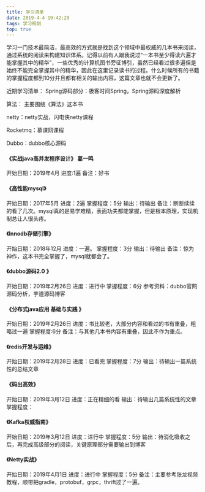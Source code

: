 ```yaml
---
title: 学习清单
date: 2019-4-4 19:42:29
tags: 学习规划
top: true
---
```


学习一门技术最简洁，最高效的方式就是找到这个领域中最权威的几本书来阅读，通过系统的阅读来构建知识体系。记得以前有人跟我说过“一本书至少得读六遍才能掌握其中的精华”，一些优秀的计算机图书旁征博引，虽然已经看过很多遍但是始终不能完全掌握其中的精华，因此在这里记录读书的过程。什么时候所有的书籍的掌握程度都到10分并且都有相关的输出内容，这篇文章也就不会更新了。

近期学习清单：
Spring源码部分：极客时间Spring，Spring源码深度解析

算法： 主要围绕《算法》这本书

netty：netty实战，闪电侠netty课程

Rocketmq：慕课网课程

Dubbo：dubbo核心源码

<!-- more -->

#### 《实战java高并发程序设计》 葛一鸣
开始日期：2019年4月
进度:1遍
备注：好书
#### 《高性能mysql》
开始日期：2017年5月
进度：2遍
掌握程度：5分
输出：待输出
备注：断断续续的看了几次。mysql真的是易学难精，表面功夫都能掌握，但是根本原理，实现机制总让人很头疼。
#### 《Innodb存储引擎》
开始日期：2018年12月
进度：一遍。
掌握程度：3分
输出：待输出
备注：惊为神作，这本书完全掌握了，mysql就都会了。
#### 《dubbo源码2.0 》
开始日期：2019年2月26日
进度：进行中
掌握程度：6分
参考资料：dubbo官网源码分析，芋道源码博客
#### 《分布式java应用 基础与实践 》
开始日期：2019年2月26日
进度：书比较老，大部分内容和看过的书有重叠，粗略过一遍
掌握程度:6分
备注：与其他几本书内容有重叠，因此不作为重点。
#### 《redis开发与运维》
开始日期：2019年2月28日
进度：已看完
掌握程度：7分
输出：待输出一篇系统性的总结文章
#### 《码出高效》
开始日期：2019年3月12日
进度：正在精细的看
输出：待输出几篇系统性的文章
掌握程度：
#### 《Kafka权威指南》
开始日期：2019年3月12日
进度：进行中
掌握程度：5分
输出：待消化吸收之后，再完成高级部分的阅读，关键原理部分需要输出到博客
#### 《Netty实战》
开始日期：2019年4月1日
进度：进行中
掌握程度：5分
备注：主要参考张龙视频教程，顺带把gradle，protobuf，grpc，thrift过了一遍。
